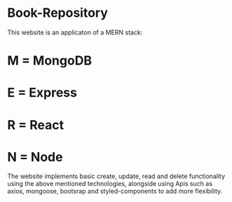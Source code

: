 # Book-Repository

This website is an applicaton of a MERN stack:

# M = MongoDB
# E = Express
# R = React
# N = Node

The website implements basic create, update, read and delete functionality using the above mentioned technologies, alongside using Apis such as axios, mongoose, bootsrap and styled-components to add more flexibility. 
